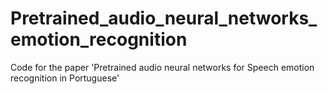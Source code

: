 # Pretrained_audio_neural_networks_emotion_recognition
Code for the paper 'Pretrained audio neural networks for Speech emotion recognition in Portuguese'
